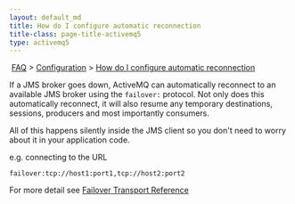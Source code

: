 ```yaml
---
layout: default_md
title: How do I configure automatic reconnection 
title-class: page-title-activemq5
type: activemq5
---
```


 [FAQ](faq) > [Configuration](configuration) > [How do I configure automatic reconnection](how-do-i-configure-automatic-reconnection)


If a JMS broker goes down, ActiveMQ can automatically reconnect to an available JMS broker using the `failover:` protocol. Not only does this automatically reconnect, it will also resume any temporary destinations, sessions, producers and most importantly consumers.

All of this happens silently inside the JMS client so you don't need to worry about it in your application code.

e.g. connecting to the URL
```
failover:tcp://host1:port1,tcp://host2:port2
```
For more detail see [Failover Transport Reference](failover-transport-reference)

